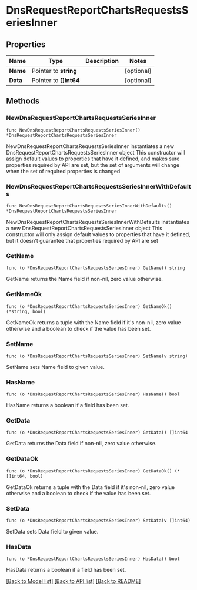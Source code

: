 # DnsRequestReportChartsRequestsSeriesInner

## Properties

Name | Type | Description | Notes
------------ | ------------- | ------------- | -------------
**Name** | Pointer to **string** |  | [optional] 
**Data** | Pointer to **[]int64** |  | [optional] 

## Methods

### NewDnsRequestReportChartsRequestsSeriesInner

`func NewDnsRequestReportChartsRequestsSeriesInner() *DnsRequestReportChartsRequestsSeriesInner`

NewDnsRequestReportChartsRequestsSeriesInner instantiates a new DnsRequestReportChartsRequestsSeriesInner object
This constructor will assign default values to properties that have it defined,
and makes sure properties required by API are set, but the set of arguments
will change when the set of required properties is changed

### NewDnsRequestReportChartsRequestsSeriesInnerWithDefaults

`func NewDnsRequestReportChartsRequestsSeriesInnerWithDefaults() *DnsRequestReportChartsRequestsSeriesInner`

NewDnsRequestReportChartsRequestsSeriesInnerWithDefaults instantiates a new DnsRequestReportChartsRequestsSeriesInner object
This constructor will only assign default values to properties that have it defined,
but it doesn't guarantee that properties required by API are set

### GetName

`func (o *DnsRequestReportChartsRequestsSeriesInner) GetName() string`

GetName returns the Name field if non-nil, zero value otherwise.

### GetNameOk

`func (o *DnsRequestReportChartsRequestsSeriesInner) GetNameOk() (*string, bool)`

GetNameOk returns a tuple with the Name field if it's non-nil, zero value otherwise
and a boolean to check if the value has been set.

### SetName

`func (o *DnsRequestReportChartsRequestsSeriesInner) SetName(v string)`

SetName sets Name field to given value.

### HasName

`func (o *DnsRequestReportChartsRequestsSeriesInner) HasName() bool`

HasName returns a boolean if a field has been set.

### GetData

`func (o *DnsRequestReportChartsRequestsSeriesInner) GetData() []int64`

GetData returns the Data field if non-nil, zero value otherwise.

### GetDataOk

`func (o *DnsRequestReportChartsRequestsSeriesInner) GetDataOk() (*[]int64, bool)`

GetDataOk returns a tuple with the Data field if it's non-nil, zero value otherwise
and a boolean to check if the value has been set.

### SetData

`func (o *DnsRequestReportChartsRequestsSeriesInner) SetData(v []int64)`

SetData sets Data field to given value.

### HasData

`func (o *DnsRequestReportChartsRequestsSeriesInner) HasData() bool`

HasData returns a boolean if a field has been set.


[[Back to Model list]](../README.md#documentation-for-models) [[Back to API list]](../README.md#documentation-for-api-endpoints) [[Back to README]](../README.md)



